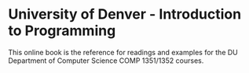 # University of Denver - Introduction to Programming

This online book is the reference for readings and examples for the DU Department of Computer Science COMP 1351/1352 courses.